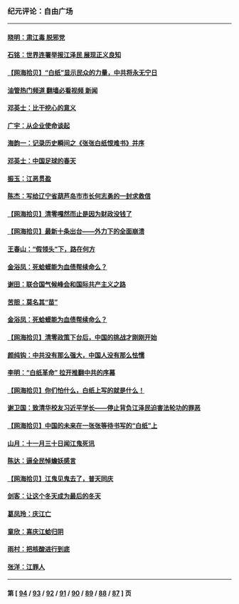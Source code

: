 ### 纪元评论：自由广场
---
#### [晓明：肃江毒 脱邪党](../../pages/nsc993/n13883379.md?12130330) 
#### [石铭：世界连署举报江泽民 展现正义良知](../../pages/nsc993/n13883176.md?12130330) 
#### [【网海拾贝】“白纸”显示民众的力量，中共将永无宁日](../../pages/nsc993/n13883167.md?12130330) 
#### [油管热门频道 翻墙必看视频 新闻](ok?12130330)
#### [邓英士：比干挖心的意义](../../pages/nsc993/n13883162.md?12130330) 
#### [广宇：从企业使命谈起](../../pages/nsc993/n13882567.md?12130330) 
#### [海韵一：记录历史瞬间之《张张白纸恨难书》并序](../../pages/nsc993/n13882495.md?12130330) 
#### [邓英士：中国足球的春天](../../pages/nsc993/n13882118.md?12130330) 
#### [振玉：江恶贯盈](../../pages/nsc993/n13882113.md?12130330) 
#### [陈杰：写给辽宁省葫芦岛市市长何志勇的一封求救信](../../pages/nsc993/n13882076.md?12130330) 
#### [【网海拾贝】清零嘎然而止是因为财政没钱了](../../pages/nsc993/n13882062.md?12130330) 
#### [【网海拾贝】最新十条出台——外力下的全面崩溃](../../pages/nsc993/n13881583.md?12130330) 
#### [王春山：“假领头”下，路在何方](../../pages/nsc993/n13881535.md?12130330) 
#### [金浴凤：死蛤蟆能为血债帮续命么？](../../pages/nsc993/n13881534.md?12130330) 
#### [谢田：联合国气候峰会和国际共产主义之路](../../pages/nsc993/n13880697.md?12130330) 
#### [苦胆：莫名其“苗”](../../pages/nsc993/n13880685.md?12130330) 
#### [金浴凤：死蛤蟆能为血债帮续命么？](../../pages/nsc993/n13880684.md?12130330) 
#### [【网海拾贝】清零政策下台后，中国的挑战才刚刚开始](../../pages/nsc993/n13880668.md?12130330) 
#### [颜纯钩：中共没有那么强大，中国人没有那么怯懦](../../pages/nsc993/n13880131.md?12130330) 
#### [李明：“白纸革命” 拉开推翻中共的序幕](../../pages/nsc993/n13879574.md?12130330) 
#### [【网海拾贝】你们怕什么，白纸上写的就是什么！](../../pages/nsc993/n13879469.md?12130330) 
#### [谢卫国：致清华校友习近平学长——停止背负江泽民迫害法轮功的罪恶](../../pages/nsc993/n13879439.md?12130330) 
#### [【网海拾贝】中国的未来在一张张等待书写的“白纸”上](../../pages/nsc993/n13878528.md?12130330) 
#### [山月：十一月三十日闻江鬼死讯](../../pages/nsc993/n13878807.md?12130330) 
#### [陈达：逼全民悼蟾妖感言](../../pages/nsc993/n13878772.md?12130330) 
#### [【网海拾贝】江鬼见鬼去了，普天同庆](../../pages/nsc993/n13878138.md?12130330) 
#### [剑客：让这个冬天成为最后的冬天](../../pages/nsc993/n13878201.md?12130330) 
#### [葛凤玲：庆江亡](../../pages/nsc993/n13878200.md?12130330) 
#### [童欣：喜庆江蛤归阴](../../pages/nsc993/n13878135.md?12130330) 
#### [雨村：把核酸进行到底](../../pages/nsc993/n13877930.md?12130330) 
#### [张洋：江罪人](../../pages/nsc993/n13877942.md?12130330) 

---
#### 第 [ [94](./94.md?12130330) / [93](./93.md?12130330) / [92](./92.md?12130330) / [91](./91.md?12130330) / [90](./90.md?12130330) / [89](./89.md?12130330) / [88](./88.md?12130330) / [87](./87.md?12130330) ] 页
